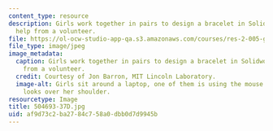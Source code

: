```yaml
---
content_type: resource
description: Girls work together in pairs to design a bracelet in Solidworks with
  help from a volunteer.
file: https://ol-ocw-studio-app-qa.s3.amazonaws.com/courses/res-2-005-girls-who-build-make-your-own-wearables-workshop-spring-2015/af9d73c2ba2784c758a0dbb0d7d9945b_504693-37D.jpg
file_type: image/jpeg
image_metadata:
  caption: Girls work together in pairs to design a bracelet in Solidworks with help
    from a volunteer.
  credit: Courtesy of Jon Barron, MIT Lincoln Laboratory.
  image-alt: Girls sit around a laptop, one of them is using the mouse. A volunteer
    looks over her shoulder.
resourcetype: Image
title: 504693-37D.jpg
uid: af9d73c2-ba27-84c7-58a0-dbb0d7d9945b
---
```

